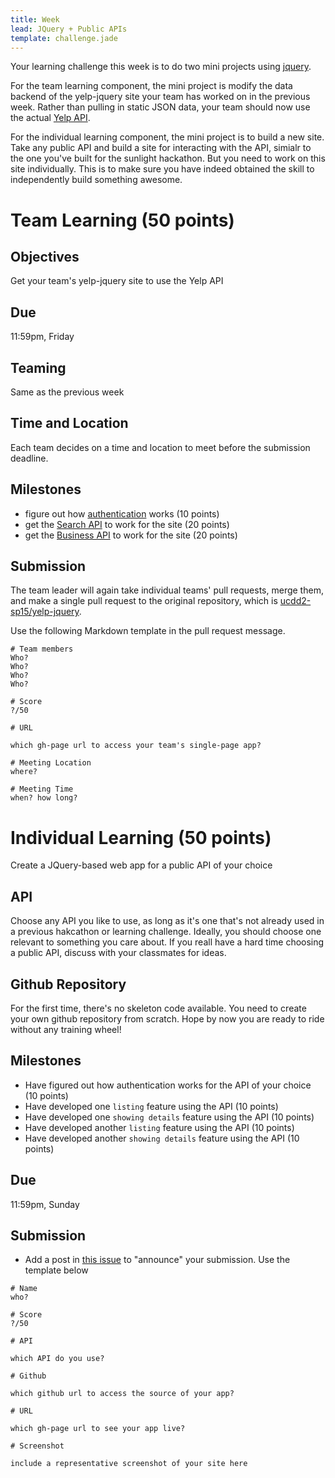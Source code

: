 ```yaml
---
title: Week
lead: JQuery + Public APIs
template: challenge.jade
---
```


Your learning challenge this week is to do two mini projects using [jquery](https://www.jquery.com/). 

For the team learning component, the mini project is modify the data backend of the yelp-jquery site your team has worked on in the previous week. Rather than pulling in static JSON data, your team should now use the actual [Yelp API](http://www.yelp.com/developers/documentation).

For the individual learning component, the mini project is to build a new site. Take any public API and build a site for interacting with the API, simialr to the one you've built for the sunlight hackathon. But you need to work on this site individually. This is to make sure you have indeed obtained the skill to independently build something awesome. 


# Team Learning (50 points)

## Objectives

Get your team's yelp-jquery site to use the Yelp API 

## Due

11:59pm, Friday

## Teaming

Same as the previous week

## Time and Location

Each team decides on a time and location to meet before the submission deadline.

## Milestones

- figure out how [authentication](http://www.yelp.com/developers/documentation/v2/authentication) works (10 points)
- get the [Search API](http://www.yelp.com/developers/documentation/v2/search_api) to work for the site (20 points)
- get the [Business API](http://www.yelp.com/developers/documentation/v2/business) to work for the site (20 points)

## Submission

The team leader will again take individual teams' pull requests, merge them, and make a single pull request to the original repository, which is [ucdd2-sp15/yelp-jquery](https://github.com/ucdd2-sp15/yelp-jquery).

Use the following Markdown template in the pull request message.

```
# Team members
Who?
Who?
Who?
Who?

# Score
?/50

# URL

which gh-page url to access your team's single-page app?

# Meeting Location
where?

# Meeting Time
when? how long?

```

# Individual Learning (50 points)

Create a JQuery-based web app for a public API of your choice

## API

Choose any API you like to use, as long as it's one that's not already used in a previous hakcathon or learning challenge. Ideally, you should choose one relevant to something you care about. If you reall have a hard time choosing a public API, discuss with your classmates for ideas.

## Github Repository

For the first time, there's no skeleton code available. You need to create your own github repository from scratch. Hope by now you are ready to ride without any training wheel!

## Milestones

* Have figured out how authentication works for the API of your choice (10 points)
* Have developed one `listing` feature using the API (10 points)
* Have developed one `showing details` feature using the API (10 points)
* Have developed another `listing` feature using the API (10 points)
* Have developed another `showing details` feature using the API (10 points)

## Due

11:59pm, Sunday

## Submission

* Add a post in [this issue](https://github.com/ucdd2-sp15/announcements/issues/15) to "announce" your submission. Use the template below

```
# Name
who?

# Score
?/50

# API

which API do you use?

# Github

which github url to access the source of your app?

# URL

which gh-page url to see your app live?

# Screenshot

include a representative screenshot of your site here

```
